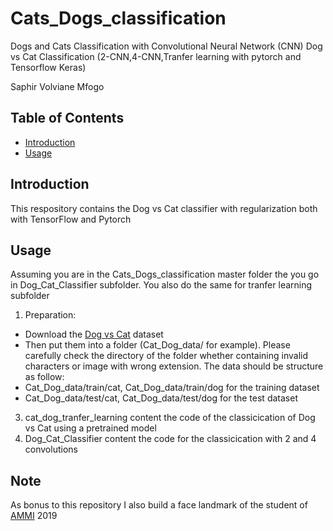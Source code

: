 # Cats_Dogs_classification
Dogs and Cats Classification with Convolutional Neural Network (CNN)
Dog vs Cat Classification (2-CNN,4-CNN,Tranfer learning with pytorch and Tensorflow Keras)

Saphir Volviane Mfogo




## Table of Contents

- [Introduction](#introduction)
- [Usage](#usage)


## Introduction

This respository contains the Dog vs Cat classifier with regularization both with TensorFlow and Pytorch


## Usage

Assuming you are in the Cats_Dogs_classification  master folder the you go in Dog_Cat_Classifier subfolder. 
You also do the same for tranfer learning subfolder

1. Preparation:
* Download the [Dog vs Cat](https://drive.google.com/file/d/1Cn0B9Zr2irUnZcHqODT9IilGHf9fZ61R/view?usp=sharing) dataset 
* Then put them into a folder (Cat_Dog_data/ for example). Please carefully check the directory of the folder 
whether containing invalid characters or image with wrong extension. The data should be structure as follow:
* Cat_Dog_data/train/cat, Cat_Dog_data/train/dog for the training dataset
* Cat_Dog_data/test/cat, Cat_Dog_data/test/dog for the test dataset


3. cat_dog_tranfer_learning content the code of the classicication of Dog vs Cat using a pretrained model 
4. Dog_Cat_Classifier content the code for the classicication with 2 and 4 convolutions


## Note
As bonus to this repository I also build a face landmark of the student of [AMMI](https://aimsammi.org/) 2019
